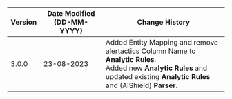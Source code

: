 | **Version** | **Date Modified (DD-MM-YYYY)** | **Change History**                                               |
|-------------|--------------------------------|------------------------------------------------------------------|
|  3.0.0      |  23-08-2023                    | Added Entity Mapping and remove alertactics Column Name to **Analytic Rules**. <br>Added new **Analytic Rules** and updated existing **Analytic Rules** and (AIShield) **Parser**.  |
